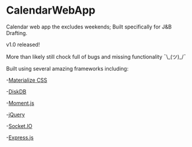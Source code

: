 # CalendarWebApp

Calendar web app the excludes weekends; Built specifically for J&B Drafting.

v1.0 released!

More than likely still chock full of bugs and missing functionality ¯\\\_(ツ)\_/¯

Built using several amazing frameworks including:

-[Materialize CSS](http://materializecss.com/)

-[DiskDB](https://github.com/arvindr21/diskDB)

-[Moment.js](http://momentjs.com/)

-[jQuery](https://jquery.com/)

-[Socket.IO](http://socket.io/)

-[Express.js](https://expressjs.com/)
